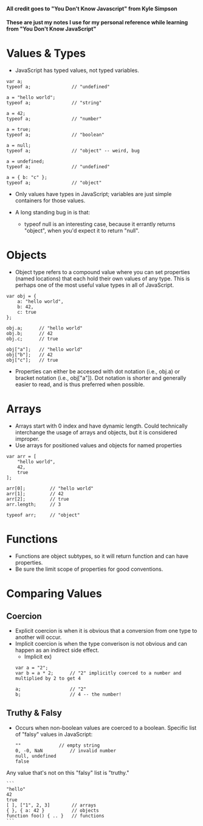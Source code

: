 #### All credit goes to "You Don't Know Javascript" from Kyle Simpson
#### These are just my notes I use for my personal reference while learning from "You Don't Know JavaScript"

# Values & Types
- JavaScript has typed values, not typed variables. 

```
var a;
typeof a;				// "undefined"

a = "hello world";
typeof a;				// "string"

a = 42;
typeof a;				// "number"

a = true;
typeof a;				// "boolean"

a = null;
typeof a;				// "object" -- weird, bug

a = undefined;
typeof a;				// "undefined"

a = { b: "c" };
typeof a;				// "object"
```

- Only values have types in JavaScript; variables are just simple containers for those values.

- A long standing bug in is that: 
    - typeof null is an interesting case, because it errantly returns "object", when you'd expect it to return "null".

# Objects 
- Object type refers to a compound value where you can set properties (named locations) that each hold their own values of any type. This is perhaps one of the most useful value types in all of JavaScript.

```
var obj = {
	a: "hello world",
	b: 42,
	c: true
};

obj.a;		// "hello world"
obj.b;		// 42
obj.c;		// true

obj["a"];	// "hello world"
obj["b"];	// 42
obj["c"];	// true
```

- Properties can either be accessed with dot notation (i.e., obj.a) or bracket notation (i.e., obj["a"]). Dot notation is shorter and generally easier to read, and is thus preferred when possible.

# Arrays
- Arrays start with 0 index and have dynamic length. Could technically interchange the usage of arrays and objects, but it is considered improper. 
- Use arrays for positioned values and objects for named properties

```
var arr = [
	"hello world",
	42,
	true
];

arr[0];			// "hello world"
arr[1];			// 42
arr[2];			// true
arr.length;		// 3

typeof arr;		// "object"
```
# Functions
- Functions are object subtypes, so it will return function and can have properties. 
- Be sure the limit scope of properties for good conventions. 

# Comparing Values
## Coercion
- Explicit coercion is when it is obvious that a conversion from one type to another will occur.
- Implicit coercion is when the type converison is not obvious and can happen as an indirect side effect.
	- Implicit ex) 
	```
	var a = "2";
	var b = a * 2; 		// "2" implicitly coerced to a number and multiplied by 2 to get 4
 
	a; 					// "2"
	b; 					// 4 -- the number!
	```

## Truthy & Falsy
- Occurs when non-boolean values are coerced to a boolean. 
Specific list of "falsy" values in JavaScript: 
	```
	"" 				// empty string
	0, -0, NaN 			// invalid number
	null, undefined
	false
	```
Any value that's not on this "falsy" list is "truthy."

	```
	"hello"
	42
	true
	[ ], ["1", 2, 3] 		// arrays
	{ }, { a: 42 }   		// objects
	function foo() { .. }   // functions
	```


